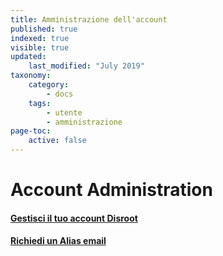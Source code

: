 ```yaml
---
title: Amministrazione dell'account
published: true
indexed: true
visible: true
updated:
    last_modified: "July 2019"		
taxonomy:
    category:
        - docs
    tags:
        - utente
        - amministrazione
page-toc:
    active: false
---
```


# Account Administration

#### [Gestisci il tuo account Disroot](ussc/)

#### [Richiedi un Alias email](alias-request)
